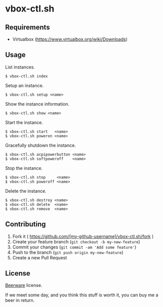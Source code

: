 # vbox-ctl.sh

## Requirements

+ Virtualbox (https://www.virtualbox.org/wiki/Downloads)

## Usage

List instances.

```
$ vbox-ctl.sh index
```

Setup an instance.

```
$ vbox-ctl.sh setup <name>
```

Show the instance information.

```
$ vbox-ctl.sh show <name>
```

Start the instance.

```
$ vbox-ctl.sh start   <name>
$ vbox-ctl.sh poweron <name>
```

Gracefully shutdown the instance.

```
$ vbox-ctl.sh acpipowerbutton <name>
$ vbox-ctl.sh softpoweroff    <name>
```

Stop the instance.

```
$ vbox-ctl.sh stop     <name>
$ vbox-ctl.sh poweroff <name>
```

Delete the instance.

```
$ vbox-ctl.sh destroy <name>
$ vbox-ctl.sh delete  <name>
$ vbox-ctl.sh remove  <name>
```

Contributing
------------

1. Fork it ( https://github.com/[my-github-username]/vbox-ctl.sh/fork )
2. Create your feature branch (`git checkout -b my-new-feature`)
3. Commit your changes (`git commit -am 'Add some feature'`)
4. Push to the branch (`git push origin my-new-feature`)
5. Create a new Pull Request

License
-------

[Beerware](http://en.wikipedia.org/wiki/Beerware) license.

If we meet some day, and you think this stuff is worth it, you can buy me a beer in return.
